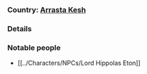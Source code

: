 ### Country: [Arrasta Kesh](Notes/Locations/Arrasta%20Kesh.md)

### Details




### Notable people
- [[../Characters/NPCs/Lord Hippolas Eton]]
